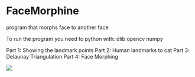 # FaceMorphine
program that morphs face to another face

To run the program you need to python with:
dlib
opencv
numpy


Part 1: Showing the landmark points
Part 2: Human landmarks to cat
Part 3: Delaunay Triangulation
Part 4: Face Morphing

![](walter.gif)
